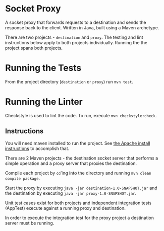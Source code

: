 # Socket Proxy 

A socket proxy that forwards requests to a destination and sends the response back to the client. Written in Java, built
using a Maven archetype.

There are two projects - `destination` and `proxy`. The testing and lint instructions below apply to both projects
individually. Running the the project spans both projects.

# Running the Tests

From the project directory (`destination` or `proxy`) run `mvn test`.

# Running the Linter

Checkstyle is used to lint the code. To run, execute `mvn checkstyle:check`.

## Instructions

You will need maven installed to run the project. See [the Apache install instructions](https://maven.apache.org/install.html) to accomplish that.

There are 2 Maven projects - the destination socket server that performs a simple operation and a proxy server that proxies the destination.

Compile each project by `cd`’ing into the directory and running `mvn clean compile package`.

Start the proxy by executing `java -jar destination-1.0-SNAPSHOT.jar` and the destination by executing `java -jar proxy-1.0-SNAPSHOT.jar`.



Unit test cases exist for both projects and independent integration tests (AppTest) execute against a running proxy and destination.

In order to execute the integration test for the proxy project a destination server must be running.
